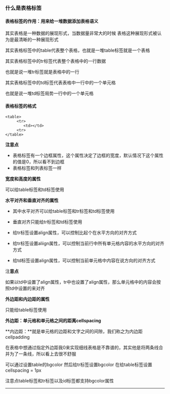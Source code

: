 ### 什么是表格标签

#### 表格标签的作用：用来给一堆数据添加表格语义

其实表格是一种数据的展现形式，当数据量非常大的时候 表格这种展现形式被认为是最清晰的一种展现形式

其实表格标签中的table代表整个表格，也就是一堆table标签就是一个表格

其实表格标签中的tr标签代表整个表格中的一行数据

也就是说一堆tr标签就是表格中的一行

其实表格标签中的td标签代表表格中一行中的一个单元格

也就是说一堆td标签局势一行中的一个单元格

#### 表格标签的格式

```
<table>
     <tr>
        <td></td>
     <tr>
</table>
```

**注意点**

* 表格标签有一个边框属性，这个属性决定了边框的宽度，默认情况下这个属性的值是0，所以看不到边框
* 表格标签和列表标签一样

**宽度和高度的属性**

可以给table标签和td标签使用

**水平对齐和垂直对齐的属性**

* 其中水平对齐可以给table标签和tr标签和td标签使用

* 垂直对齐只能给tr标签和td标签使用

* 给tr标签设置align属性，可以控制比起个在水平方向的对齐方式

* 给tr标签设置aliign属性，可以控制当前行中所有单元格内容的水平方向的对齐方式
* 给td标签设置align属性，可以控制当前单元格中内容在说方向的对齐方式

注**意点**

如果以td中设置了align属性，tr中也设置了align属性，那么单元格中的内容会按照td中设置的来对齐

**外边距和内边距的属性**

只能给table标签使用

**外边距：单元格和单元格之间的距离cellspacing**

**内边距：**就是单元格的边距和文字之间的间隙，我们称之为内边距  cellpadding



在表格中想通过指定外边距我0来实现细线表格是不靠谱的，其实他是将两条线合并为了一条线，所以看上去很不舒服

可以通过设置table的bgcolor    然后给tr标签设置bgcolor    在给table标签设置cellspacing = 1px

注意点table标签和tr标签以及id标签都支持bgcolor属性

---



